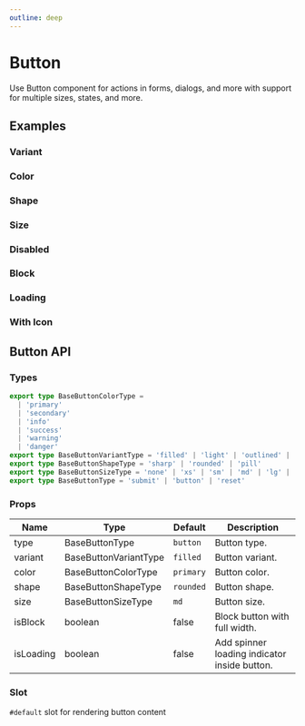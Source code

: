 ```yaml
---
outline: deep
---
```


<script setup lang="ts">
import ButtonBlock from './demo/button/button-block.vue'
import ButtonColor from './demo/button/button-color.vue'
import ButtonColorOutline from './demo/button/button-color-outline.vue'
import ButtonColorLight from './demo/button/button-color-light.vue'
import ButtonColorText from './demo/button/button-color-text.vue'
import ButtonDisabled from './demo/button/button-disabled.vue'
import ButtonIcon from './demo/button/button-icon.vue'
import ButtonLoading from './demo/button/button-loading.vue'
import ButtonShape from './demo/button/button-shape.vue'
import ButtonSize from './demo/button/button-size.vue'
import ButtonVariant from './demo/button/button-variant.vue'
</script>

# Button

Use Button component for actions in forms, dialogs, and more with support for multiple sizes, states, and more.

## Examples

### Variant

<!--@include: ./demo/button/button-variant.md-->

### Color

<!--@include: ./demo/button/button-color.md-->

### Shape

<!--@include: ./demo/button/button-shape.md-->

### Size

<!--@include: ./demo/button/button-size.md-->

### Disabled

<!--@include: ./demo/button/button-disabled.md-->

### Block

<!--@include: ./demo/button/button-block.md-->

### Loading

<!--@include: ./demo/button/button-loading.md-->

### With Icon

<!--@include: ./demo/button/button-icon.md-->

## Button API

### Types

```ts
export type BaseButtonColorType =
  | 'primary'
  | 'secondary'
  | 'info'
  | 'success'
  | 'warning'
  | 'danger'
export type BaseButtonVariantType = 'filled' | 'light' | 'outlined' | 'text'
export type BaseButtonShapeType = 'sharp' | 'rounded' | 'pill'
export type BaseButtonSizeType = 'none' | 'xs' | 'sm' | 'md' | 'lg' | 'xl' | '2xl'
export type BaseButtonType = 'submit' | 'button' | 'reset'
```

### Props

| Name      | Type                  | Default   | Description                                  |
| --------- | --------------------- | --------- | -------------------------------------------- |
| type      | BaseButtonType        | `button`  | Button type.                                 |
| variant   | BaseButtonVariantType | `filled`  | Button variant.                              |
| color     | BaseButtonColorType   | `primary` | Button color.                                |
| shape     | BaseButtonShapeType   | `rounded` | Button shape.                                |
| size      | BaseButtonSizeType    | `md`      | Button size.                                 |
| isBlock   | boolean               | false     | Block button with full width.                |
| isLoading | boolean               | false     | Add spinner loading indicator inside button. |

### Slot

`#default` slot for rendering button content
